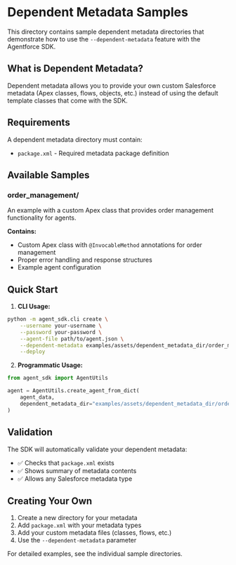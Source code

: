 # Dependent Metadata Samples

This directory contains sample dependent metadata directories that demonstrate how to use the `--dependent-metadata` feature with the Agentforce SDK.

## What is Dependent Metadata?

Dependent metadata allows you to provide your own custom Salesforce metadata (Apex classes, flows, objects, etc.) instead of using the default template classes that come with the SDK.

## Requirements

A dependent metadata directory must contain:
- `package.xml` - Required metadata package definition

## Available Samples

### order_management/
An example with a custom Apex class that provides order management functionality for agents.

**Contains:**
- Custom Apex class with `@InvocableMethod` annotations for order management
- Proper error handling and response structures
- Example agent configuration

## Quick Start

1. **CLI Usage:**
```bash
python -m agent_sdk.cli create \
    --username your-username \
    --password your-password \
    --agent-file path/to/agent.json \
    --dependent-metadata examples/assets/dependent_metadata_dir/order_management \
    --deploy
```

2. **Programmatic Usage:**
```python
from agent_sdk import AgentUtils

agent = AgentUtils.create_agent_from_dict(
    agent_data,
    dependent_metadata_dir="examples/assets/dependent_metadata_dir/order_management"
)
```

## Validation

The SDK will automatically validate your dependent metadata:
- ✅ Checks that `package.xml` exists
- ✅ Shows summary of metadata contents
- ✅ Allows any Salesforce metadata type

## Creating Your Own

1. Create a new directory for your metadata
2. Add `package.xml` with your metadata types
3. Add your custom metadata files (classes, flows, etc.)
4. Use the `--dependent-metadata` parameter

For detailed examples, see the individual sample directories. 
